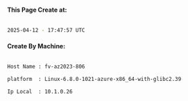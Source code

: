 
   
#### This Page Create at:

```bash

2025-04-12 - 17:47:57 UTC

```

#### Create By Machine:

```bash

Host Name : fv-az2023-806

platform  : Linux-6.8.0-1021-azure-x86_64-with-glibc2.39

Ip Local  : 10.1.0.26

```

